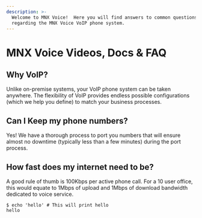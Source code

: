 ```yaml
---
description: >-
  Welcome to MNX Voice!  Here you will find answers to common questions
  regarding the MNX Voice VoIP phone system.
---
```


# MNX Voice Videos, Docs & FAQ

## Why VoIP?

Unlike on-premise systems, your VoIP phone system can be taken anywhere. The flexibility of VoIP provides endless possible configurations (which we help you define) to match your business processes.&#x20;

## Can I Keep my phone numbers?

Yes!   We have a thorough process to port you numbers that will ensure almost no downtime (typically less than a few minutes) during the port process.

## How fast does my internet need to be?

A good rule of thumb is 100Kbps per active phone call.  For a 10 user office, this would equate to 1Mbps of upload and 1Mbps of download bandwidth dedicated to voice service.

```term
$ echo 'hello' # This will print hello 
hello
```
